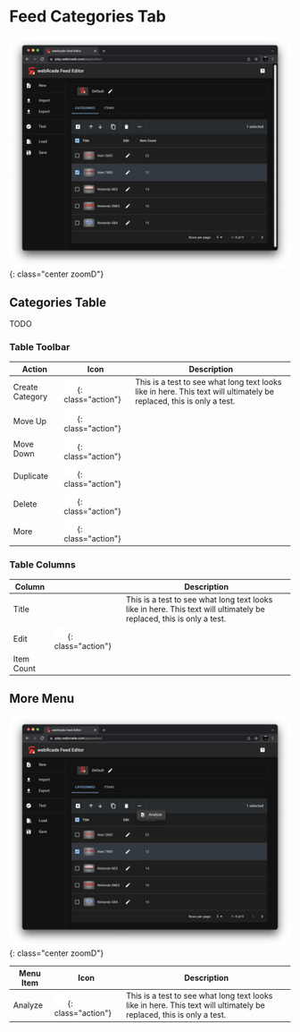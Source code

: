 # Feed Categories Tab

![](../../assets/images/editor/workspace/categoriestab.png){: class="center zoomD"}

## Categories Table

TODO

### Table Toolbar

| __Action__ | __Icon__ | __Description__ |
| --- | --- | --- |
| Create Category | ![](../../assets/images/editor/icons/baseline_add_box_white_24dp.png){: class="action"} | This is a test to see what long text looks like in here. This text will ultimately be replaced, this is only a test. |
| Move Up | ![](../../assets/images/editor/icons/round_arrow_upward_white_24dp.png){: class="action"} | |
| Move Down | ![](../../assets/images/editor/icons/round_arrow_downward_white_24dp.png){: class="action"} | |
| Duplicate | ![](../../assets/images/editor/icons/round_content_copy_white_24dp.png){: class="action"} | |
| Delete | ![](../../assets/images/editor/icons/round_delete_white_24dp.png){: class="action"} | |
| More | ![](../../assets/images/editor/icons/round_more_horiz_white_24dp.png){: class="action"} | |

### Table Columns

| __Column__ |  | __Description__ |
| --- | --- | --- |
| Title | | This is a test to see what long text looks like in here. This text will ultimately be replaced, this is only a test. |
| Edit | ![](../../assets/images/editor/icons/round_edit_white_24dp.png){: class="action"} | |
| Item Count | | |

## More Menu

![](../../assets/images/editor/workspace/categoriesmoremenu.png){: class="center zoomD"}

| __Menu Item__ | __Icon__ | __Description__ |
| --- | --- | --- |
| Analyze | ![](../../assets/images/editor/icons/round_find_in_page_white_24dp.png){: class="action"} | This is a test to see what long text looks like in here. This text will ultimately be replaced, this is only a test. |
